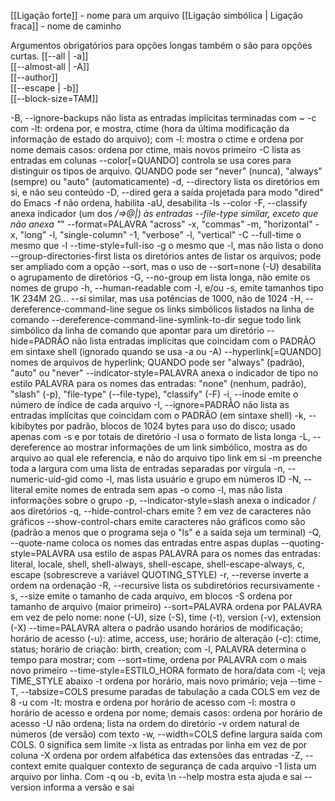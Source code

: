 [[Ligação forte]] - nome para um arquivo
[[Ligação simbólica | Ligação fraca]] - nome de caminho 

Argumentos obrigatórios para opções longas também o são para opções curtas.
  [[--all | -a]]              
  [[--almost-all | -A]]          
  [[--author]]               
  [[--escape | -b]]      
  [[--block-size=TAM]]      
                              
  -B, --ignore-backups       não lista as entradas implícitas terminadas com ~
  -c                         com -lt: ordena por, e mostra, ctime (hora da
                               última modificação da informação de estado do
                               arquivo);
                               com -l: mostra o ctime e ordena por nome
                               demais casos: ordena por ctime, mais novos
                               primeiro
  -C                         lista as entradas em colunas
      --color[=QUANDO]       controla se usa cores para distinguir os tipos de
                               arquivo. QUANDO pode ser "never" (nunca),
                               "always" (sempre) ou "auto" (automaticamente)
  -d, --directory            lista os diretórios em si, e não seu conteúdo
  -D, --dired                gera a saída projetada para modo "dired" do Emacs
  -f                         não ordena, habilita -aU, desabilita -ls --color
  -F, --classify             anexa indicador (um dos */=>@|) às entradas
      --file-type            similar, exceto que não anexa "*"
      --format=PALAVRA       "across" -x, "commas" -m, "horizontal" -x,
                               "long" -l, "single-column" -1,
                               "verbose" -l, "vertical" -C
      --full-time            o mesmo que -l --time-style=full-iso
  -g                         o mesmo que -l, mas não lista o dono
      --group-directories-first
                             lista os diretórios antes de listar os arquivos;
                               pode ser ampliado com a opção --sort, mas o uso
                               de --sort=none (-U) desabilita o agrupamento de
                               diretórios
  -G, --no-group             em lista longa, não emite os nomes de grupo
  -h, --human-readable       com -l, e/ou -s, emite tamanhos tipo 1K 234M 2G...
      --si                   similar, mas usa potências de 1000, não de 1024
  -H, --dereference-command-line
                             segue os links simbólicos listados na linha de
                               comando
      --dereference-command-line-symlink-to-dir
                             segue todo link simbólico da linha de comando
                               que apontar para um diretório
      --hide=PADRÃO          não lista entradas implícitas que coincidam com o
                               PADRÃO em sintaxe shell (ignorado quando se usa
                               -a ou -A)
      --hyperlink[=QUANDO]   nomes de arquivos de hyperlink; QUANDO pode ser
                             "always" (padrão), "auto" ou "never"
      --indicator-style=PALAVRA
                             anexa o indicador de tipo no estilo PALAVRA
                               para os nomes das entradas:
                               "none" (nenhum, padrão), "slash" (-p),
                               "file-type" (--file-type), "classify" (-F)
  -i, --inode                emite o número de índice de cada arquivo
  -I, --ignore=PADRÃO        não lista as entradas implícitas que coincidam
                               com o PADRÃO (em sintaxe shell)
  -k, --kibibytes            por padrão, blocos de 1024 bytes para uso
                               do disco; usado apenas com -s e por totais
                               de diretório
  -l                         usa o formato de lista longa
  -L, --dereference          ao mostrar informações de um link simbólico,
                               mostra as do arquivo ao qual ele referencia,
                               e não do arquivo tipo link em si
  -m                         preenche toda a largura com uma lista de entradas
                               separadas por vírgula
  -n, --numeric-uid-gid      como -l, mas lista usuário e grupo em números ID
  -N, --literal              emite nomes de entrada sem apas
  -o                         como -l, mas não lista informações sobre o grupo
  -p, --indicator-style=slash
                             anexa o indicador / aos diretórios
  -q, --hide-control-chars   emite ? em vez de caracteres não gráficos
      --show-control-chars   emite caracteres não gráficos como são (padrão
                               a menos que o programa seja o "ls" e a saída
                               seja um terminal)
  -Q, --quote-name           coloca os nomes das entradas entre aspas duplas
      --quoting-style=PALAVRA
                             usa estilo de aspas PALAVRA para os nomes das
                               entradas:
                               literal, locale, shell, shell-always,
                               shell-escape, shell-escape-always, c, escape
                               (sobrescreve a variável QUOTING_STYLE)
  -r, --reverse              inverte a ordem na ordenação
  -R, --recursive            lista os subdiretórios recursivamente
  -s, --size                 emite o tamanho de cada arquivo, em blocos
  -S                         ordena por tamanho de arquivo (maior primeiro)
      --sort=PALAVRA         ordena por PALAVRA em vez de pelo nome: none (-U),
                               size (-S), time (-t), version (-v),
                               extension (-X)
      --time=PALAVRA         altera o padrão usando horários de modificação;
                               horário de acesso (-u): atime, access, use;
                               horário de alteração (-c): ctime, status;
                               horário de criação: birth, creation;
                             com -l, PALAVRA determina o tempo para mostrar;
                             com --sort=time, ordena por PALAVRA com o mais
                               novo primeiro
      --time-style=ESTILO_HORA formato de hora/data com -l;
                                 veja TIME_STYLE abaixo
  -t                         ordena por horário, mais novo primário;
                               veja --time
  -T, --tabsize=COLS         presume paradas de tabulação a cada COLS em vez
                               de 8
  -u                         com -lt: mostra e ordena por horário de acesso
                               com -l: mostra o horário de acesso e ordena
                               por nome; demais casos: ordena por horário
                               de acesso
  -U                         não ordena; lista na ordem do diretório
  -v                         ordem natural de números (de versão) com texto
  -w, --width=COLS           define largura saída com COLS. 0 significa
                               sem limite
  -x                         lista as entradas por linha em vez de por coluna
  -X                         ordena por ordem alfabética das extensões das
                               entradas
  -Z, --context              emite qualquer contexto de segurança de cada
                               arquivo
  -1                         lista um arquivo por linha. Com -q ou -b, evita \n
      --help     mostra esta ajuda e sai
      --version  informa a versão e sai
